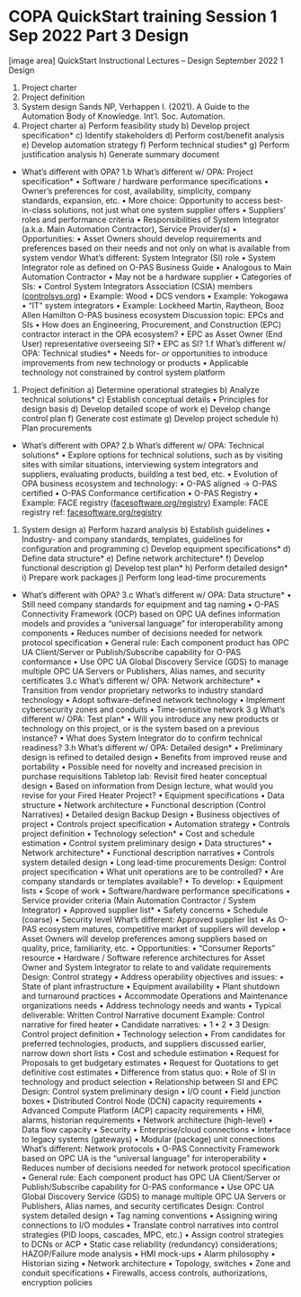 # COPA QuickStart training Session 1 Sep 2022 Part 3 Design

[image area]
QuickStart Instructional Lectures
– Design
September 2022 1
Design

1. Project charter
2. Project definition
3. System design
Sands NP, Verhappen I. (2021). A Guide to the Automation Body of Knowledge. Int’l. Soc. Automation.
4. Project charter
a) Perform feasibility study
b) Develop project specification*
c) Identify stakeholders
d) Perform cost/benefit analysis
e) Develop automation strategy
f) Perform technical studies*
g) Perform justification analysis
h) Generate summary document
- What’s different with OPA?
1.b What’s different w/ OPA: Project specification*
• Software / hardware performance specifications
• Owner’s preferences for cost, availability, simplicity, company standards,
expansion, etc.
• More choice: Opportunity to access best-in-class solutions, not just what one
system supplier offers
• Suppliers’ roles and performance criteria
• Responsibilities of System Integrator (a.k.a. Main Automation Contractor),
Service Provider(s)
• Opportunities:
• Asset Owners should develop requirements and preferences based on their
needs and not only on what is available from system vendor
What’s different: System Integrator (SI) role
• System Integrator role as defined on O-PAS Business Guide
• Analogous to Main Automation Contractor
• May not be a hardware supplier
• Categories of SIs:
• Control System Integrators Association (CSIA) members ([controlsys.org](http://controlsys.org/))
• Example: Wood
• DCS vendors
• Example: Yokogawa
• “IT” system integrators
• Example: Lockheed Martin, Raytheon, Booz Allen Hamilton
O-PAS business ecosystem
Discussion topic: EPCs and SIs
• How does an Engineering, Procurement, and Construction (EPC)
contractor interact in the OPA ecosystem?
• EPC as Asset Owner (End User) representative overseeing SI?
• EPC as SI?
1.f What’s different w/ OPA: Technical studies*
• Needs for- or opportunities to introduce improvements from new
technology or products
• Applicable technology not constrained by control system platform
1. Project definition
a) Determine operational strategies
b) Analyze technical solutions*
c) Establish conceptual details
• Principles for design basis
d) Develop detailed scope of work
e) Develop change control plan
f) Generate cost estimate
g) Develop project schedule
h) Plan procurements
- What’s different with OPA?
2.b What’s different w/ OPA: Technical solutions*
• Explore options for technical solutions, such as by visiting sites with
similar situations, interviewing system integrators and suppliers,
evaluating products, building a test bed, etc.
• Evolution of OPA business ecosystem and technology:
• O-PAS aligned -> O-PAS certified
• O-PAS Conformance certification
• O-PAS Registry
• Example: FACE registry ([facesoftware.org/registry](http://facesoftware.org/registry))
Example: FACE registry
ref: [facesoftware.org/registry](http://facesoftware.org/registry)
1. System design
a) Perform hazard analysis
b) Establish guidelines
• Industry- and company standards, templates, guidelines for configuration and programming
c) Develop equipment specifications*
d) Define data structure*
e) Define network architecture*
f) Develop functional description
g) Develop test plan*
h) Perform detailed design*
i) Prepare work packages
j) Perform long lead-time procurements
- What’s different with OPA?
3.c What’s different w/ OPA: Data structure*
• Still need company standards for equipment and tag naming
• O-PAS Connectivity Framework (OCP) based on OPC UA defines
information models and provides a “universal language” for
interoperability among components
• Reduces number of decisions needed for network protocol specification
• General rule: Each component product has OPC UA Client/Server or
Publish/Subscribe capability for O-PAS conformance
• Use OPC UA Global Discovery Service (GDS) to manage multiple OPC UA
Servers or Publishers, Alias names, and security certificates
3.c What’s different w/ OPA: Network architecture*
• Transition from vendor proprietary networks to industry standard
technology
• Adopt software-defined network technology
• Implement cybersecurity zones and conduits
• Time-sensitive network
3.g What’s different w/ OPA: Test plan*
• Will you introduce any new products or technology on this project, or
is the system based on a previous instance?
• What does System Integrator do to confirm technical readiness?
3.h What’s different w/ OPA: Detailed design*
• Preliminary design is refined to detailed design
• Benefits from improved reuse and portability
• Possible need for novelty and increased precision in purchase requisitions
Tabletop lab: Revisit fired heater conceptual design
• Based on information from
Design lecture, what would you
revise for your Fired Heater
Project?
• Equipment specifications
• Data structure
• Network architecture
• Functional description (Control
Narratives)
• Detailed design
Backup
Design
• Business objectives of project
• Controls project specification
• Automation strategy
• Controls project definition
• Technology selection*
• Cost and schedule estimation
• Control system preliminary design
• Data structures*
• Network architecture*
• Functional description narratives
• Controls system detailed design
• Long lead-time procurements
Design: Control project specification
• What unit operations are to be controlled?
• Are company standards or templates available?
• To develop:
• Equipment lists
• Scope of work
• Software/hardware performance specifications
• Service provider criteria (Main Automation Contractor / System Integrator)
• Approved supplier list*
• Safety concerns
• Schedule (coarse)
• Security level
What’s different: Approved supplier list
• As O-PAS ecosystem matures, competitive market of suppliers will
develop
• Asset Owners will develop preferences among suppliers based on
quality, price, familiarity, etc.
• Opportunities:
• “Consumer Reports” resource
• Hardware / Software reference architectures for Asset Owner and System
Integrator to relate to and validate requirements
Design: Control strategy
• Address operability objectives and issues:
• State of plant infrastructure
• Equipment availability
• Plant shutdown and turnaround practices
• Accommodate Operations and Maintenance organizations needs
• Address technology needs and wants
• Typical deliverable: Written Control Narrative document
Example: Control narrative for fired heater
• Candidate narratives:
• 1
• 2
• 3
Design: Control project definition
• Technology selection
• From candidates for preferred technologies, products, and suppliers discussed
earlier, narrow down short lists
• Cost and schedule estimation
• Request for Proposals to get budgetary estimates
• Request for Quotations to get definitive cost estimates
• Difference from status quo:
• Role of SI in technology and product selection
• Relationship between SI and EPC
Design: Control system preliminary design
• I/O count
• Field junction boxes
• Distributed Control Node (DCN) capacity requirements
• Advanced Compute Platform (ACP) capacity requirements
• HMI, alarms, historian requirements
• Network architecture (high-level)
• Data flow capacity
• Security
• Enterprise/cloud connections
• Interface to legacy systems (gateways)
• Modular (package) unit connections
What’s different: Network protocols
• O-PAS Connectivity Framework based on OPC UA is the “universal
language” for interoperability
• Reduces number of decisions needed for network protocol specification
• General rule: Each component product has OPC UA Client/Server or
Publish/Subscribe capability for O-PAS conformance
• Use OPC UA Global Discovery Service (GDS) to manage multiple OPC UA
Servers or Publishers, Alias names, and security certificates
Design: Control system detailed design
• Tag naming conventions
• Assigning wiring connections to I/O modules
• Translate control narratives into control strategies (PID loops, cascades, MPC, etc.)
• Assign control strategies to DCNs or ACP
• Static case reliability (redundancy) considerations; HAZOP/Failure mode analysis
• HMI mock-ups
• Alarm philosophy
• Historian sizing
• Network architecture
• Topology, switches
• Zone and conduit specifications
• Firewalls, access controls, authorizations, encryption policies